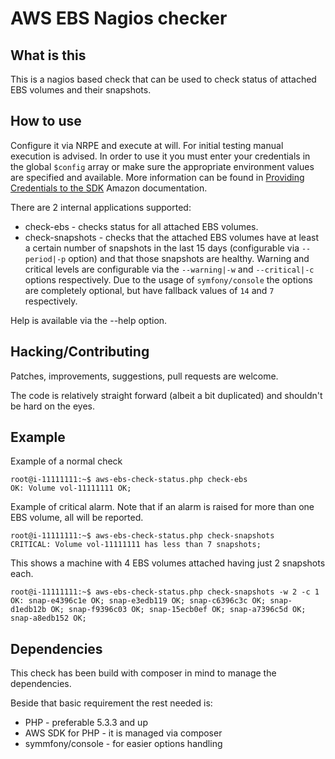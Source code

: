 # AWS EBS Nagios checker

## What is this
This is a nagios based check that can be used to check status of attached EBS volumes and their snapshots.

## How to use
Configure it via NRPE and execute at will. For initial testing manual execution is advised. In order to use it you must enter your credentials in the global `$config` array or make sure the appropriate environment values are specified and available. More information can be found in [Providing Credentials to the SDK](http://docs.aws.amazon.com/aws-sdk-php/guide/latest/credentials.html) Amazon documentation.

There are 2 internal applications supported:

 * check-ebs - checks status for all attached EBS volumes.
 * check-snapshots - checks that the attached EBS volumes have at least a certain number of snapshots in the last 15 days (configurable via `--period|-p` option) and that those snapshots are healthy. Warning and critical levels are configurable via the `--warning|-w` and `--critical|-c` options respectively. Due to the usage of `symfony/console` the options are completely optional, but have fallback values of `14` and `7` respectively.

Help is available via the --help option.

## Hacking/Contributing
Patches, improvements, suggestions, pull requests are welcome.

The code is relatively straight forward (albeit a bit duplicated) and shouldn't be hard on the eyes.

## Example
Example of a normal check

```
root@i-11111111:~$ aws-ebs-check-status.php check-ebs
OK: Volume vol-11111111 OK;
```

Example of critical alarm. Note that if an alarm is raised for more than one EBS volume, all will be reported.

```
root@i-11111111:~$ aws-ebs-check-status.php check-snapshots
CRITICAL: Volume vol-11111111 has less than 7 snapshots;
```

This shows a machine with 4 EBS volumes attached having just 2 snapshots each.

```
root@i-11111111:~$ aws-ebs-check-status.php check-snapshots -w 2 -c 1
OK: snap-e4396c1e OK; snap-e3edb119 OK; snap-c6396c3c OK; snap-d1edb12b OK; snap-f9396c03 OK; snap-15ecb0ef OK; snap-a7396c5d OK; snap-a8edb152 OK;
```

## Dependencies
This check has been build with composer in mind to manage the dependencies.

Beside that basic requirement the rest needed is:

 * PHP - preferable 5.3.3 and up
 * AWS SDK for PHP - it is managed via composer
 * symmfony/console - for easier options handling
